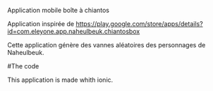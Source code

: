 Application mobile boîte à chiantos

Application inspirée de https://play.google.com/store/apps/details?id=com.eleyone.app.naheulbeuk.chiantosbox

Cette application génère des vannes aléatoires des personnages de Naheulbeuk.

#The code

This application is made whith ionic.